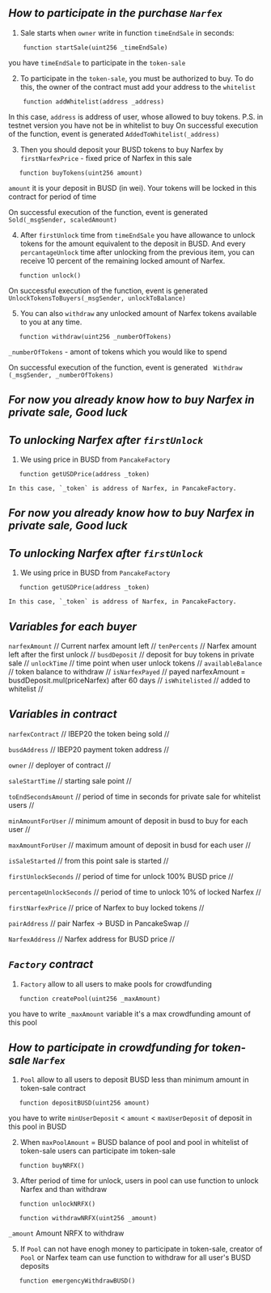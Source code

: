 ## ***How to participate in the purchase `Narfex`***
1. Sale starts when `owner` write in function `timeEndSale` in seconds:
```solidity
    function startSale(uint256 _timeEndSale)
```
 you have `timeEndSale` to participate in the `token-sale`

2. To participate in the `token-sale`, you must be authorized to buy. To do this, the owner of the contract must add your address to the `whitelist`
```solidity
    function addWhitelist(address _address)
```
   In this case, `address` is address of user, whose allowed to buy tokens.
    P.S. in testnet version you have not be in whitelist to buy
On successful execution of the function, event is generated
`AddedToWhitelist(_address)`
   

3. Then you should deposit your BUSD tokens to buy Narfex by `firstNarfexPrice` - fixed price of Narfex in this sale
```solidity
   function buyTokens(uint256 amount)
```
   `amount` it is your deposit in BUSD (in wei). Your tokens will be locked in this contract for period of time
   
On successful execution of the function, event is generated
`Sold(_msgSender, scaledAmount)`
   
4. After `firstUnlock` time from `timeEndSale` you have allowance to unlock tokens for the amount equivalent to the deposit in BUSD. And every `percantageUnlock` time after unlocking from the previous item, you can receive 10 percent of the remaining locked amount of Narfex.
```solidity
   function unlock()
```

On successful execution of the function, event is generated
`UnlockTokensToBuyers(_msgSender, unlockToBalance)`

5. You can also `withdraw` any unlocked amount of Narfex tokens available to you at any time.   
```solidity
   function withdraw(uint256 _numberOfTokens)
```
   `_numberOfTokens` - amont of tokens which you would like to spend
   
On successful execution of the function, event is generated
` Withdraw (_msgSender, _numberOfTokens)`

## ***For now you already know how to buy Narfex in private sale, Good luck***

## ***To unlocking Narfex after `firstUnlock`***
1. We using price in BUSD from `PancakeFactory`
```solidity
   function getUSDPrice(address _token)
```
    In this case, `_token` is address of Narfex, in PancakeFactory.

## ***For now you already know how to buy Narfex in private sale, Good luck***

## ***To unlocking Narfex after `firstUnlock`***
1. We using price in BUSD from `PancakeFactory`
```solidity
   function getUSDPrice(address _token)
```
    In this case, `_token` is address of Narfex, in PancakeFactory.
    
## ***Variables for each buyer***

`narfexAmount` // Current narfex amount left //
`tenPercents` // Narfex amount left after the first unlock //
`busdDeposit` // deposit for buy tokens in private sale //
`unlockTime` // time point when user unlock tokens //
`availableBalance` // token balance to withdraw //
`isNarfexPayed` // payed narfexAmount = busdDeposit.mul(priceNarfex) after 60 days //
`isWhitelisted` // added to whitelist //

## ***Variables in contract***

`narfexContract`  // IBEP20 the token being sold //

`busdAddress` // IBEP20 payment token address //

`owner` // deployer of contract //

`saleStartTime` // starting sale point //

`toEndSecondsAmount` // period of time in seconds for private sale for whitelist users //

`minAmountForUser` // minimum amount of deposit in busd to buy for each user //

`maxAmountForUser` // maximum amount of deposit in busd for each user //

`isSaleStarted` // from this point sale is started //

`firstUnlockSeconds` // period of time for unlock 100% BUSD price //

`percentageUnlockSeconds` // period of time to unlock 10% of locked Narfex //

`firstNarfexPrice` // price of Narfex to buy locked tokens //

`pairAddress` // pair Narfex -> BUSD in PancakeSwap //

`NarfexAddress` // Narfex address for BUSD price //

## ***`Factory` contract***
1. `Factory` allow to all users to make pools for crowdfunding
```solidity
   function createPool(uint256 _maxAmount)
```
 you have to write `_maxAmount` variable it's a max crowdfunding amount of this pool

## ***How to participate in crowdfunding for token-sale `Narfex`***
1. `Pool` allow to all users to deposit BUSD less than minimum amount in token-sale contract
```solidity
   function depositBUSD(uint256 amount)
```
 you have to write `minUserDeposit` < `amount` < `maxUserDeposit` of deposit in this pool in BUSD

2. When `maxPoolAmount` = BUSD balance of pool and pool in whitelist of token-sale users can participate im token-sale
```solidity
   function buyNRFX()
```

3. After period of time for unlock, users in pool can use function to unlock Narfex and than withdraw
```solidity
   function unlockNRFX()
```

```solidity
   function withdrawNRFX(uint256 _amount)
```
 `_amount` Amount NRFX to withdraw

5. If `Pool` can not have enogh money to participate in token-sale, creator of `Pool` or Narfex team can use function to withdraw for all user's BUSD deposits
```
   function emergencyWithdrawBUSD()
```
 
